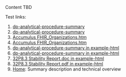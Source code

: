 Content TBD

Test links:
1. [dp-analytical-procedure-summary](dp-analytical-procedure-summary.html)
1. [dp-analytical-procedure-summary](dp-analytical-procedure-summary)
1. [Accumulus FHIR_Organizations.htm](https://github.com/HL7/uv-dx-pq/blob/master/additional_data/html%20examples/Accumulus%20FHIR%20Organizations.htm)
1. [Accumulus FHIR_Organizations.htm](https://github.com/HL7/uv-dx-pq/blob/master/additional_data/html%20examples/Accumulus%20FHIR%20Organizations)
1. [dp-analytical-procedure-summary in example-html](example-html/dp-analytical-procedure-summary.html)
1. [dp-analytical-procedure-summary in example-html](example-html/dp-analytical-procedure-summary)
1. [32P8.3 Stability Report.doc in example-html](example-html/32P8.3StabilityReport.doc)
1. [32P8.3 Stability Report.pdf in example-html](example-html/32P8.3StabilityReport.pdf)
1. [Home](index.html): Summary description and technical overview
